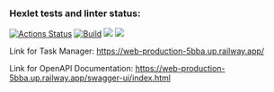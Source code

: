 ### Hexlet tests and linter status:
[![Actions Status](https://github.com/Reydenge/java-project-73/workflows/hexlet-check/badge.svg)](https://github.com/Reydenge/java-project-73/actions)
[![Build](https://github.com/Reydenge/java-project-73/actions/workflows/build.yml/badge.svg)](https://github.com/Reydenge/java-project-73/actions/workflows/build.yml)
<a href="https://codeclimate.com/github/Reydenge/java-project-73/maintainability"><img src="https://api.codeclimate.com/v1/badges/704ef0d15070173e3ff3/maintainability" /></a>
<a href="https://codeclimate.com/github/Reydenge/java-project-73/test_coverage"><img src="https://api.codeclimate.com/v1/badges/704ef0d15070173e3ff3/test_coverage" /></a>

Link for Task Manager: https://web-production-5bba.up.railway.app/

Link for OpenAPI Documentation: https://web-production-5bba.up.railway.app/swagger-ui/index.html
